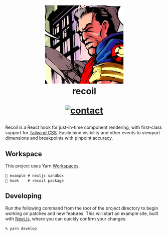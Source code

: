 <h1 align="center">
  <img src="recoil.png" alt=""><br>
  recoil<br>
  <p align="center">
    <a href="https://twitter.com/nallenscott">
      <img src="https://img.shields.io/badge/contact-nallenscott-blue?style=flat" alt="contact">
    </a>
  </p>
</h1>

Recoil is a React hook for just-in-time component rendering, with first-class support for [Tailwind CSS](https://tailwindcss.com/docs). Easily bind visibility and other events to viewport dimensions and breakpoints with pinpoint accuracy.

## Workspace

This project uses Yarn [Workspaces](https://classic.yarnpkg.com/en/docs/workspaces/).

```shell
📂 example # nextjs sandbox
📂 hook    # recoil package
```

## Developing

Run the following command from the root of the project directory to begin working on patches and new features. This will start an example site, built with [Next.js](https://nextjs.org), where you can quickly confirm your changes.

```
% yarn develop
```
